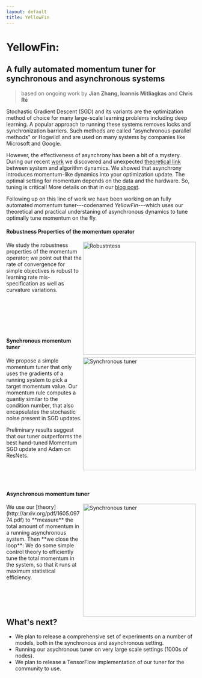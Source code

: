 ```yaml
---
layout: default
title: YellowFin
---
```


# YellowFin:
## A fully automated momentum tuner for synchronous and asynchronous systems

>based on ongoing work by **Jian Zhang, Ioannis Mitliagkas** and **Chris Ré**

Stochastic Gradient Descent (SGD) and its variants are the optimization method of choice for many large-scale learning problems including deep learning. A popular approach to running these systems removes locks and synchronization barriers. Such methods are called "asynchronous-parallel methods" or Hogwild! and are used on many systems by companies like Microsoft and Google.

However, the effectiveness of asynchrony has been a bit of a mystery. 
During our recent [work](https://arxiv.org/abs/1606.04487)
we discovered and unexpected 
[theoretical link](http://arxiv.org/pdf/1605.09774.pdf) 
between system and algorithm dynamics.
We showed that asynchrony introduces momentum-like dynamics into your optimization update. The optimal setting for momentum depends on the data and the hardware. So, tuning is critical! 
More details on that in our
[blog post](stanford.edu/~imit/tuneyourmomentum/theory/).

Following up on this line of work we have been working on an fully automated momentum tuner---codenamed *YellowFin*---which uses our theoretical and practical understaning of asynchronous dynamics to tune optimally tune momentum on the fly.


#### Robustness Properties of the momentum operator
<img align="right" src="{{ site.baseurl }}/images/pos-mom-robustness.png" alt="Robustntess"  width="300"/>
We study the robustness properties of the momentum operator; we point out that the rate of convergence for simple objectives is robust to learning rate mis-specification as well as curvature variations.

<br><br><br><br><br>

#### Synchronous momentum tuner

<img align="right" src="{{ site.baseurl }}/images/sync-yellowfin.png" alt="Synchronous tuner"  width="300"/>
We propose a simple momentum tuner that only uses the gradients of a running system to pick a target momentum value. 
Our momentum rule computes a quantiy similar to the condition number, that also encapsulates the stochastic noise present in SGD updates.

Preliminary results suggest that our tuner outperforms the best hand-tuned Momentum SGD update and Adam on ResNets.

<br><br><br>

#### Asynchronous momentum tuner

<img align="right" src="{{ site.baseurl }}/images/async-yellowfin.png" alt="Synchronous tuner"  width="300"/>
We use our [theory](http://arxiv.org/pdf/1605.09774.pdf) to **measure** the total amount of momentum in a running asynchronous system.
Then **we close the loop**:
We do some simple control theory to efficiently tune the total momentum in the system, so that it runs at maximum statistical efficiency.
<br><br><br><br><br>


## What's next?


* We plan to release a comprehensive set of experiments on a number of models, both in the synchronous and asynchronous setting.
* Running our asychronous tuner on very large scale settings (1000s of nodes).
* We plan to release a TensorFlow implementation of our tuner for the community to use.

